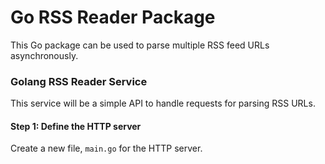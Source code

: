# Go RSS Reader Package

This Go package can be used to parse multiple RSS feed URLs asynchronously.

### **Golang RSS Reader Service**
This service will be a simple API to handle requests for parsing RSS URLs.

#### **Step 1: Define the HTTP server**

Create a new file, `main.go` for the HTTP server.
